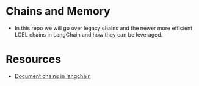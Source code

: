# Chains and Memory
* In this repo we will go over legacy chains and the newer more efficient LCEL chains in LangChain and how they can be leveraged.




# Resources
* [Document chains in langchain](https://medium.com/@vinusebastianthomas/document-chains-in-langchain-d33c4bdbabd8)
